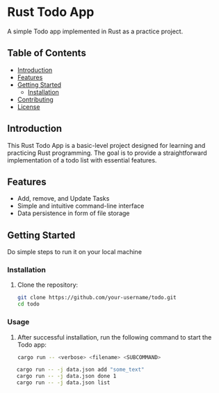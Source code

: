 # Rust Todo App

A simple Todo app implemented in Rust as a practice project.

## Table of Contents

- [Introduction](#introduction)
- [Features](#features)
- [Getting Started](#getting-started)
  - [Installation](#installation)
- [Contributing](#contributing)
- [License](#license)

## Introduction

This Rust Todo App is a basic-level project designed for learning and practicing Rust programming. The goal is to provide a straightforward implementation of a todo list with essential features.

## Features

- Add, remove, and Update Tasks
- Simple and intuitive command-line interface
- Data persistence in form of file storage

## Getting Started

Do simple steps to run it on your local machine

### Installation

1. Clone the repository:

   ```bash
   git clone https://github.com/your-username/todo.git
   cd todo

### Usage

1. After successful installation, run the following command to start the Todo app:

   ```bash
   cargo run -- <verbose> <filename> <SUBCOMMAND>

  ```bash
     cargo run -- -j data.json add "some_text"
     cargo run -- -j data.json done 1
     cargo run -- -j data.json list
